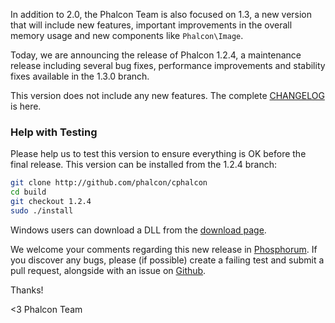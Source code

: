 In addition to 2.0, the Phalcon Team is also focused on 1.3, a new version that will include new features, important improvements in the overall memory usage and new components like `Phalcon\Image`.

Today, we are announcing the release of Phalcon 1.2.4, a maintenance release including several bug fixes, performance improvements and stability fixes available in the 1.3.0 branch.

This version does not include any new features. The complete [CHANGELOG​](https://github.com/phalcon/cphalcon/blob/1.2.4/CHANGELOG) is ​here.

### Help with Testing

Please help us to test this version to ensure everything is OK before the final release. This version can be installed from the 1.2.4 branch:

```sh
git clone http://github.com/phalcon/cphalcon
cd build
git checkout 1.2.4
sudo ./install
```

Windows users can download a DLL from the [download page](https://phalconphp.com/download).

We welcome your comments regarding this new release in [Phosphorum](https://forum.phalconphp.com). If you discover any bugs, please (if possible) create a failing test and submit a pull request, alongside with an issue on [Github](https://github.com/phalcon/cphalcon).

Thanks!


<3 Phalcon Team
